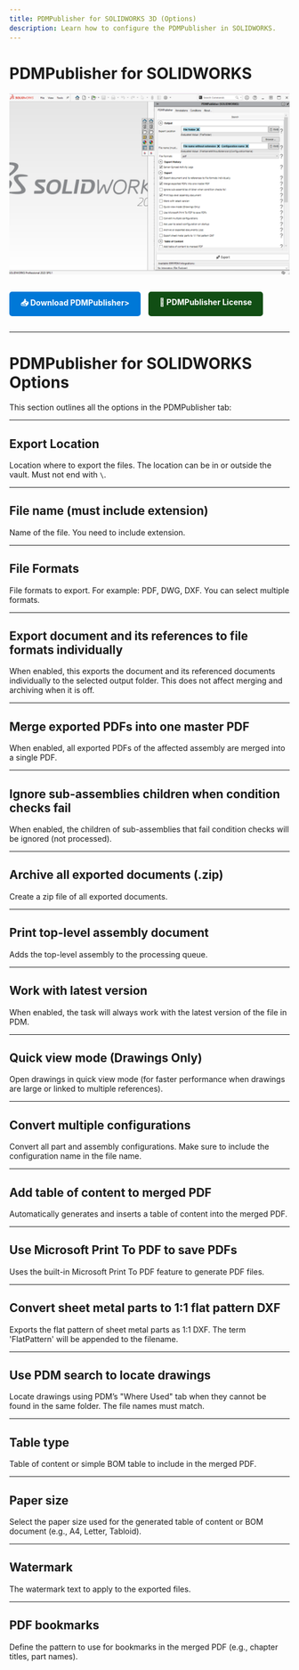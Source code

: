 ```yaml
---
title: PDMPublisher for SOLIDWORKS 3D (Options)
description: Learn how to configure the PDMPublisher in SOLIDWORKS.
---
```


# PDMPublisher for SOLIDWORKS 

  <img src="../images/pdmpublishersolidworks.png"  alt="Tabs" width="800">

<div style="display: flex; gap: 1em; margin: 2em 0;">
    <a href="https://bluebyte.biz/wp-json/slm_custom/downloadpdmpublisher" class="download-button" style="display: inline-block; padding: 10px 20px; background-color: #0078d7; color: white; text-decoration: none; border-radius: 5px; font-weight: bold;">
        📥 Download PDMPublisher>
    </a>
    <a href="https://bluebyte.biz/product/pdmpublisher-solidworks" class="download-button" style="display: inline-block; padding: 10px 20px; background-color:rgb(17, 78, 20); color: white; text-decoration: none; border-radius: 5px; font-weight: bold;">
        🛒 PDMPublisher License
    </a>
</div>

---
# PDMPublisher for SOLIDWORKS Options

This section outlines all the options in the PDMPublisher tab:

---

## Export Location

Location where to export the files. The location can be in or outside the vault. Must not end with `\`.

---

## File name (must include extension)

Name of the file. You need to include extension.

---

## File Formats

File formats to export. For example: PDF, DWG, DXF. You can select multiple formats.

---

## Export document and its references to file formats individually

When enabled, this exports the document and its referenced documents individually to the selected output folder. This does not affect merging and archiving when it is off.

---

## Merge exported PDFs into one master PDF

When enabled, all exported PDFs of the affected assembly are merged into a single PDF.

---

## Ignore sub-assemblies children when condition checks fail

When enabled, the children of sub-assemblies that fail condition checks will be ignored (not processed).

---

## Archive all exported documents (.zip)

Create a zip file of all exported documents.

---

## Print top-level assembly document

Adds the top-level assembly to the processing queue.

---

## Work with latest version

When enabled, the task will always work with the latest version of the file in PDM.

---

## Quick view mode (Drawings Only)

Open drawings in quick view mode (for faster performance when drawings are large or linked to multiple references).

---

## Convert multiple configurations

Convert all part and assembly configurations. Make sure to include the configuration name in the file name.

---

## Add table of content to merged PDF

Automatically generates and inserts a table of content into the merged PDF.

---

## Use Microsoft Print To PDF to save PDFs

Uses the built-in Microsoft Print To PDF feature to generate PDF files.

---

## Convert sheet metal parts to 1:1 flat pattern DXF

Exports the flat pattern of sheet metal parts as 1:1 DXF. The term 'FlatPattern' will be appended to the filename.

---

## Use PDM search to locate drawings

Locate drawings using PDM’s "Where Used" tab when they cannot be found in the same folder. The file names must match.


---

## Table type

Table of content or simple BOM table to include in the merged PDF.

---

## Paper size

Select the paper size used for the generated table of content or BOM document (e.g., A4, Letter, Tabloid).

---

## Watermark

The watermark text to apply to the exported files.

---

## PDF bookmarks

Define the pattern to use for bookmarks in the merged PDF (e.g., chapter titles, part names).
